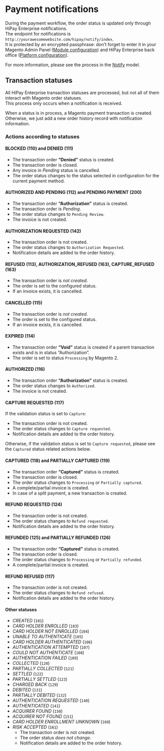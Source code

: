 # Payment notifications

During the payment workflow, the order status is updated only through HiPay Enterprise notifications.   
The endpoint for notifications is `http://yourawesomewebsite.com/hipay/notify/index`.  
It is protected by an encrypted passphrase: don’t forget to enter it in your Magento Admin Panel ([Module configuration](#module-configuration)) and HiPay Enterprise back office ([Platform configuration](#platform-configuration)).  

For more information, please see the process in the [Notify](https://github.com/hipay/hipay-fullservice-sdk-magento2/blob/master/Model/Notify.php) model.

## Transaction statuses

All HiPay Enterprise transaction statuses are processed, but not all of them interact with Magento order statuses.  
This process only occurs when a notification is received.  

When a status is in process, a Magento payment transaction is created.  
Otherwise, we just add a new order history record with notification information.  

### Actions according to statuses

#### BLOCKED (110) and DENIED (111)

- The transaction order **“Denied”** status is created.
- The transaction order is closed.
- Any invoice in *Pending* status is cancelled.
- The order status changes to the status selected in configuration for the current payment method.


#### AUTHORIZED AND PENDING (112) and PENDING PAYMENT (200) 

- The transaction order **“Authorization”** status is created.
- The transaction order is *Pending*.
- The order status changes to `Pending Review`.
- The invoice is not created.

#### AUTHORIZATION REQUESTED (142)
- The transaction order is not created.
- The order status changes to `Authorization Requested`.
- Notification details are added to the order history.


#### REFUSED (113), AUTHORIZATION_REFUSED (163), CAPTURE_REFUSED (163)  

- The transaction order is *not created*. 
- The order is set to the configured status.
- If an invoice exists, it is cancelled.

#### CANCELLED (115)

- The transaction order is *not created*. 
- The order is set to the configured status.
- If an invoice exists, it is cancelled.

#### EXPIRED (114)

- The transaction order **“Void”** status is created if a parent transaction exists and is in status “Authorization”.
- The order is set to status `Processing` by Magento 2.


#### AUTHORIZED (116)  
- The transaction order **“Authorization”** status is created.
- The order status changes to `Authorized`.
- The invoice is not created.


#### CAPTURE REQUESTED (117)  

If the validation status is set to `Capture`:  
- The transaction order is not created.
- The order status changes to `Capture requested`.
- Notification details are added to the order history.

Otherwise, if the validation status is set to `Capture requested`, please see the `Captured` status related actions below.


#### CAPTURED (118) and PARTIALLY CAPTURED (119)  

- The transaction order **“Captured”** status is created.
- The transaction order is closed.
- The order status changes to `Processing` or `Partially captured`.
- A complete/partial invoice is created.
- In case of a split payment, a new transaction is created.


#### REFUND REQUESTED (124)  

- The transaction order is not created.  
- The order status changes to `Refund requested`.
- Notification details are added to the order history.


#### REFUNDED (125) and PARTIALLY REFUNDED (126)  

  - The transaction order **“Captured”** status is created.
  - The transaction order is closed.
  - The order status changes to `Processing` or `Partially refunded`.
  - A complete/partial invoice is created.

#### REFUND REFUSED (117)  

- The transaction order is not created.  
- The order status changes to `Refund refused`.
- Notification details are added to the order history.

#### Other statuses
- *CREATED* (`101`)
- *CARD HOLDER ENROLLED* (`103`)
- *CARD HOLDER NOT ENROLLED* (`104`)
- *UNABLE TO AUTHENTICATE* (`105`)
- *CARD HOLDER AUTHENTICATED* (`106`)
- *AUTHENTICATION ATTEMPTED* (`107`)
- *COULD NOT AUTHENTICATE* (`108`)
- *AUTHENTICATION FAILED* (`109`)
- *COLLECTED* (`120`)
- *PARTIALLY COLLECTED* (`121`)
- *SETTLED* (`122`)
- *PARTIALLY SETTLED* (`123`)
- *CHARGED BACK* (`129`)
- *DEBITED* (`131`)
- *PARTIALLY DEBITED* (`132`)
- *AUTHENTICATION REQUESTED* (`140`)
- *AUTHENTICATED* (`141`)
- *ACQUIRER FOUND* (`150`)
- *ACQUIRER NOT FOUND* (`151`)
- *CARD HOLDER ENROLLMENT UNKNOWN* (`160`)
- *RISK ACCEPTED* (`161`)  
  - The transaction order is not created.
  - The order status *does not change*.
  - Notification details are added to the order history.
